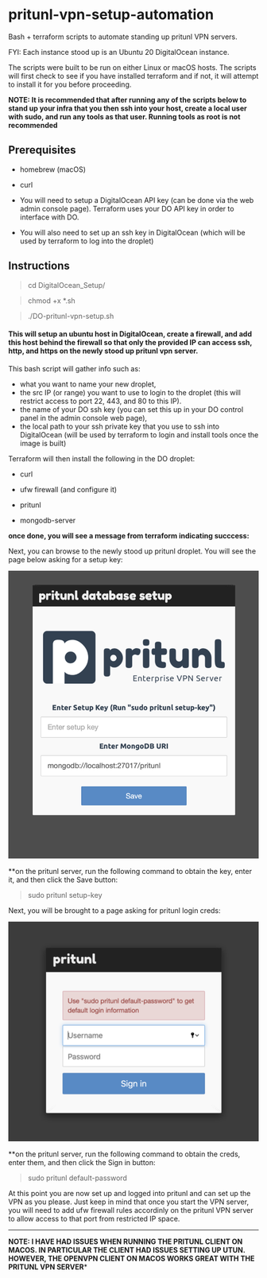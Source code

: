 # pritunl-vpn-setup-automation
Bash + terraform scripts to automate standing up pritunl VPN servers.

FYI: Each instance stood up is an Ubuntu 20 DigitalOcean instance.

The scripts were built to be run on either Linux or macOS hosts. The scripts will first check to see if you have installed terraform and if not, it will attempt to install it for you before proceeding.

**NOTE: It is recommended that after running any of the scripts below to stand up your infra that you then ssh into your host, create a local user with sudo, and run any tools as that user. Running tools as root is not recommended**

## Prerequisites

- homebrew (macOS)

- curl

- You will need to setup a DigitalOcean API key (can be done via the web admin console page). Terraform uses your DO API key in order to interface with DO.

- You will also need to set up an ssh key in DigitalOcean (which will be used by terraform to log into the droplet)

## Instructions

> cd DigitalOcean_Setup/

> chmod +x *.sh

> ./DO-pritunl-vpn-setup.sh

#### This will setup an ubuntu host in DigitalOcean, create a firewall, and add this host behind the firewall so that only the provided IP can access ssh, http, and https on the newly stood up pritunl vpn server.

This bash script will gather info such as:
- what you want to name your new droplet, 
- the src IP (or range) you want to use to login to the droplet (this will restrict access to port 22, 443, and 80 to this IP). 
- the name of your DO ssh key (you can set this up in your DO control panel in the admin console web page),
- the local path to your ssh private key that you use to ssh into DigitalOcean (will be used by terraform to login and install tools once the image is built)


Terraform will then install the following in the DO droplet:

- curl

- ufw firewall (and configure it)

- pritunl

- mongodb-server


**once done, you will see a message from terraform indicating succcess:**

Next, you can browse to the newly stood up pritunl droplet. You will see the page below asking for a setup key:

![Image](img/pritunl1.png)

**on the pritunl server, run the following command to obtain the key, enter it, and then click the Save button:

> sudo pritunl setup-key

Next, you will be brought to a page asking for pritunl login creds:

![Image](img/pritunl2.png)

**on the pritunl server, run the following command to obtain the creds, enter them, and then click the Sign in button:

> sudo pritunl default-password

At this point you are now set up and logged into pritunl and can set up the VPN as you please. Just keep in mind that once you start the VPN server, you will need to add ufw firewall rules accordinly on the pritunl VPN server to allow access to that port from restricted IP space.

-------------

**NOTE: I HAVE HAD ISSUES WHEN RUNNING THE PRITUNL CLIENT ON MACOS. IN PARTICULAR THE CLIENT HAD ISSUES SETTING UP UTUN. HOWEVER, THE OPENVPN CLIENT ON MACOS WORKS GREAT WITH THE PRITUNL VPN SERVER***
